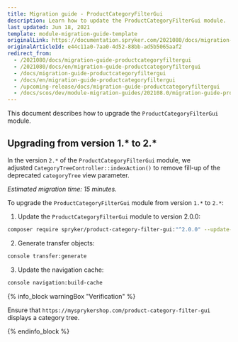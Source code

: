 ```yaml
---
title: Migration guide - ProductCategoryFilterGui
description: Learn how to update the ProductCategoryFilterGui module.
last_updated: Jun 18, 2021
template: module-migration-guide-template
originalLink: https://documentation.spryker.com/2021080/docs/migration-guide-productcategoryfiltergui
originalArticleId: e44c11a0-7aa0-4d52-88bb-ad5b5065aaf2
redirect_from:
  - /2021080/docs/migration-guide-productcategoryfiltergui
  - /2021080/docs/en/migration-guide-productcategoryfiltergui
  - /docs/migration-guide-productcategoryfiltergui
  - /docs/en/migration-guide-productcategoryfiltergui
  - /upcoming-release/docs/migration-guide-productcategoryfiltergui
  - /docs/scos/dev/module-migration-guides/202108.0/migration-guide-productcategoryfiltergui.html
---
```


This document describes how to upgrade the `ProductCategoryFilterGui` module.

## Upgrading from version 1.* to 2.*

In the version `2.*` of the `ProductCategoryFilterGui` module, we adjusted `CategoryTreeController::indexAction()` to remove fill-up of the deprecated `categoryTree` view parameter.

_Estimated migration time: 15 minutes._ 

To upgrade the `ProductCategoryFilterGui` module from version `1.*` to `2.*`:

1.  Update the `ProductCategoryFilterGui` module to version 2.0.0:

```bash
composer require spryker/product-category-filter-gui:"^2.0.0" --update-with-dependencies
```

2.  Generate transfer objects:

```bash
console transfer:generate
```

3.  Update the navigation cache:

```bash
console navigation:build-cache
```

{% info_block warningBox "Verification" %}

Ensure that `https://mysprykershop.com/product-category-filter-gui` displays a category tree.

{% endinfo_block %}

